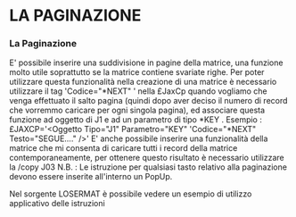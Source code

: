 # LA PAGINAZIONE

### La Paginazione

E' possibile inserire una suddivisione in pagine della matrice, una funzione  molto utile soprattutto se la matrice contiene svariate righe.
Per poter utilizzare questa funzionalità nella creazione di una matrice è necessario utilizzare il tag 'Codice="*NEXT" ' nella £JaxCp quando vogliamo che venga effettuato il salto pagina (quindi dopo aver deciso il numero di record che vorremmo caricare per ogni singola pagina), ed associare questa funzione ad oggetto di J1 e ad un parametro di tipo *KEY .
Esempio : £JAXCP='<Oggetto Tipo="J1" Parametro="KEY" 'Codice="*NEXT" Testo="SEGUE...."  />'
E' anche possibile inserire una funzionalità della matrice che mi consenta di caricare tutti i record della matrice contemporaneamente, per ottenere questo risultato è necessario utilizzare la /copy J03 N.B. :  Le istruzione per qualsiasi tasto relativo alla paginazione devono essere inserite all'interno un PopUp.

Nel sorgente LOSERMAT è possibile vedere un esempio di utilizzo applicativo delle istruzioni




